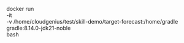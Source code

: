 docker run \
    -it \
    -v /home/cloudgenius/test/skill-demo/target-forecast:/home/gradle \
    gradle:8.14.0-jdk21-noble \
    bash


